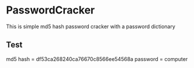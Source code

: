 # PasswordCracker

This is simple md5 hash password cracker with a password dictionary

## Test 

md5 hash = df53ca268240ca76670c8566ee54568a
password = computer
